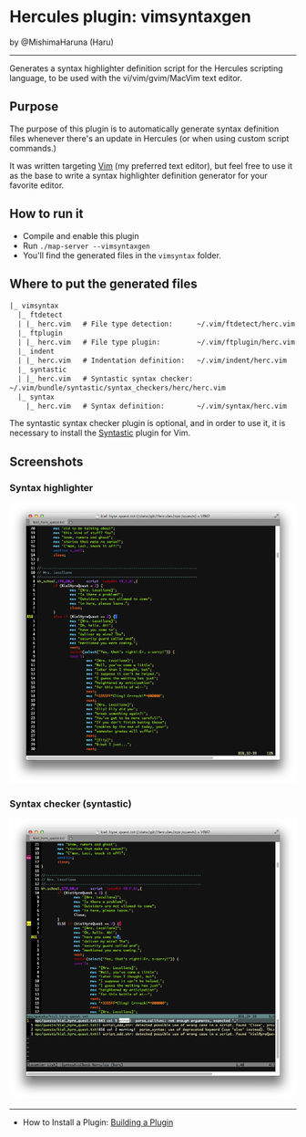 Hercules plugin: vimsyntaxgen
=============================

by @MishimaHaruna (Haru)

* * *

Generates a syntax highlighter definition script for the Hercules scripting
language, to be used with the vi/vim/gvim/MacVim text editor.

Purpose
-------

The purpose of this plugin is to automatically generate syntax definition files
whenever there's an update in Hercules (or when using custom script commands.)

It was written targeting [Vim](http://www.vim.org/) (my preferred text editor),
but feel free to use it as the base to write a syntax highlighter definition
generator for your favorite editor.

How to run it
-------------

- Compile and enable this plugin
- Run `./map-server --vimsyntaxgen`
- You'll find the generated files in the `vimsyntax` folder.

Where to put the generated files
--------------------------------

```
|_ vimsyntax
  |_ ftdetect
  | |_ herc.vim   # File type detection:      ~/.vim/ftdetect/herc.vim
  |_ ftplugin
  | |_ herc.vim   # File type plugin:         ~/.vim/ftplugin/herc.vim
  |_ indent
  | |_ herc.vim   # Indentation definition:   ~/.vim/indent/herc.vim
  |_ syntastic
  | |_ herc.vim   # Syntastic syntax checker: ~/.vim/bundle/syntastic/syntax_checkers/herc/herc.vim
  |_ syntax
    |_ herc.vim   # Syntax definition:        ~/.vim/syntax/herc.vim
```

The syntastic syntax checker plugin is optional, and in order to use it, it is
necessary to install the [Syntastic](https://github.com/scrooloose/syntastic)
plugin for Vim.

Screenshots
-----------

### Syntax highlighter

![Syntax highliger in action](screenshots/syntax.png)

### Syntax checker (syntastic)

![Syntax checker displaying errors and warnings](screenshots/errors.png)

* * *

- How to Install a Plugin: [Building a Plugin](http://herc.ws/wiki/HPM#Building_a_plugin)

